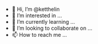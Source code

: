 - 👋 Hi, I’m @ketthelin
- 👀 I’m interested in ...
- 🌱 I’m currently learning ...
- 💞️ I’m looking to collaborate on ...
- 📫 How to reach me ...

<!---
ketthelin/ketthelin is a ✨ special ✨ repository because its `README.md` (this file) appears on your GitHub profile.
You can click the Preview link to take a look at your changes.
--->
